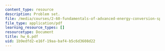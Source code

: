 ```yaml
---
content_type: resource
description: Problem set.
file: /media/courses/2-60-fundamentals-of-advanced-energy-conversion-spring-2004/1b9edfd2e16f19aabaf4b5c6d3608d22_hw_6.pdf
file_type: application/pdf
learning_resource_types: []
resourcetype: Document
title: hw_6.pdf
uid: 1b9edfd2-e16f-19aa-baf4-b5c6d3608d22
---
```

